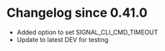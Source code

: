 # Changelog since 0.41.0
- Added option to set SIGNAL_CLI_CMD_TIMEOUT 
- Update to latest DEV for testing 
